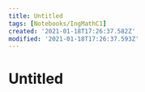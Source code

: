 ```yaml
---
title: Untitled
tags: [Notebooks/IngMathC1]
created: '2021-01-18T17:26:37.582Z'
modified: '2021-01-18T17:26:37.593Z'
---
```


# Untitled

